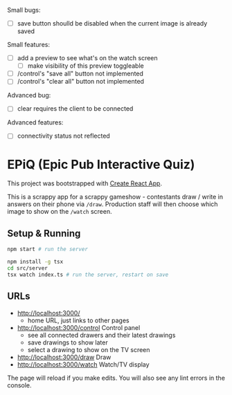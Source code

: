 Small bugs:

- [ ] save button shoulld be disabled when the current image is already saved

Small features:

- [ ] add a preview to see what's on the watch screen
  - [ ] make visibility of this preview toggleable
- [ ] /control's "save all" button not implemented
- [ ] /control's "clear all" button not implemented

Advanced bug:

- [ ] clear requires the client to be connected

Advanced features:

- [ ] connectivity status not reflected

# EPiQ (Epic Pub Interactive Quiz)

This project was bootstrapped with [Create React App](https://github.com/facebook/create-react-app).

This is a scrappy app for a scrappy gameshow - contestants draw / write in answers on their phone via `/draw`. Production staff will then choose which image to show on the `/watch` screen.

## Setup & Running

```sh
npm start # run the server

npm install -g tsx
cd src/server
tsx watch index.ts # run the server, restart on save
```

## URLs

- [http://localhost:3000/](http://localhost:3000)
  - home URL, just links to other pages
- [http://localhost:3000/control](http://localhost:3000) Control panel
  - see all connected drawers and their latest drawings
  - save drawings to show later
  - select a drawing to show on the TV screen
- [http://localhost:3000/draw](http://localhost:3000/draw) Draw
- [http://localhost:3000/watch](http://localhost:3000/watch) Watch/TV display

The page will reload if you make edits.
You will also see any lint errors in the console.
